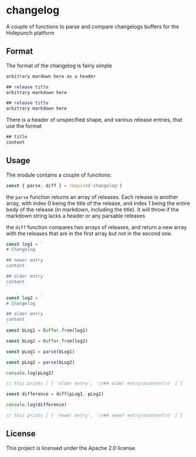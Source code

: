 # changelog

A couple of functions to parse and compare changelogs buffers for the Holepunch platform

## Format

The format of the changelog is fairly simple

```markdown
arbitrary mardown here as a header

## release title
arbitrary markdown here

## release title
arbitrary markdown here
```

There is a header of unspecified shape, and various release entries, that use the format 

```markdown
## title
content
```

## Usage

The module contains a couple of functions:

```javascript
const { parse, diff } = require('changelog')
```

the `parse` function returns an array of releases.
Each release is another array, with index 0 being the title of the release, and index 1 being the entire body of the release (in markdown, including the title).
It will throw if the markdown string lacks a header or any parsable releases

the `diff` function compares two arrays of releases, and return a new array with the releases that are in the first array but not in the second one.

```javascript
const log1 = `
# Changelog

## newer entry
content

## older entry
content
`

const log2 = `
# Changelog

## older entry
content
`
const bLog1 = Buffer.from(log1)

const bLog2 = Buffer.from(log2)

const pLog1 = parse(bLog1)

const pLog2 = parse(bLog2)

console.log(pLog2)

// this prints [ [ 'older entry', '\n## older entry\ncontent\n' ] ]

const difference = diff(pLog1, pLog2)

console.log(difference)

// this prints [ [ 'newer entry', '\n## newer entry\ncontent\n' ] ]

```

## License

This project is licensed under the Apache 2.0 license.
